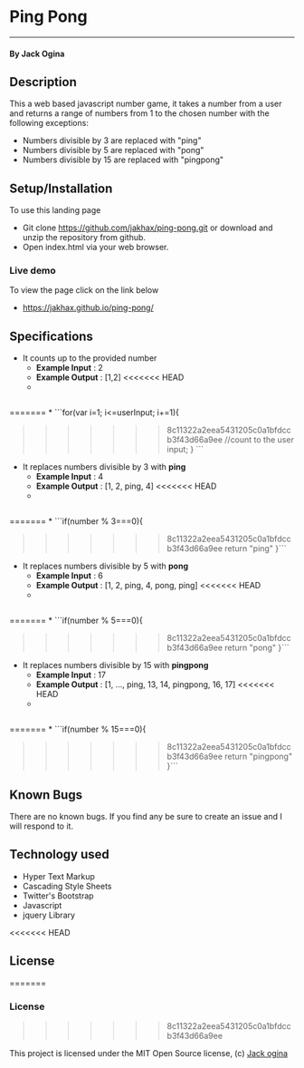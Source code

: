 Ping Pong
===================

- - - - 
#### By **Jack Ogina**

## Description ##
This a web based javascript number game, it takes a number from a user and returns a range of numbers from 1 to the chosen number with the following exceptions:
* Numbers divisible by 3 are replaced with "ping"
* Numbers divisible by 5 are replaced with "pong"
* Numbers divisible by 15 are replaced with "pingpong"

## Setup/Installation ##
To use this landing page 
* Git clone https://github.com/jakhax/ping-pong.git or download and unzip the repository from github.
* Open index.html via your web browser.

### Live demo ###
To view the page click on the link below
* https://jakhax.github.io/ping-pong/

## Specifications ##
* It counts up to the provided number
    * **Example Input** :  2
    * **Example Output** : [1,2]
<<<<<<< HEAD
    * 
    ```for(var i=1; i<=userInput; i+=1){
=======
    * ```for(var i=1; i<=userInput; i+=1){
>>>>>>> 8c11322a2eea5431205c0a1bfdccb3f43d66a9ee
			//count to the user input;
		}
	  ```
* It replaces numbers divisible by 3 with **ping**
    * **Example Input** :  4
    * **Example Output** : [1, 2, ping, 4]
<<<<<<< HEAD
    * 
    ```if(number % 3===0){
=======
    * ```if(number % 3===0){
>>>>>>> 8c11322a2eea5431205c0a1bfdccb3f43d66a9ee
		return "ping"
		}```
* It replaces numbers divisible by 5 with **pong**
    * **Example Input** :  6
    * **Example Output** : [1, 2, ping, 4, pong, ping]
<<<<<<< HEAD
    * 
    ```if(number % 5===0){
=======
    * ```if(number % 5===0){
>>>>>>> 8c11322a2eea5431205c0a1bfdccb3f43d66a9ee
		return "pong"
		}```
* It replaces numbers divisible by 15 with **pingpong**
    * **Example Input** :  17
    * **Example Output** : [1, ..., ping, 13, 14, pingpong, 16, 17]
<<<<<<< HEAD
    * 
    ```if(number % 15===0){
=======
    * ```if(number % 15===0){
>>>>>>> 8c11322a2eea5431205c0a1bfdccb3f43d66a9ee
		return "pingpong"
		}```

## Known Bugs ##

There are no known bugs. If you find any be sure to create an issue and I will respond to it.

## Technology used ##

* Hyper Text Markup
* Cascading Style Sheets
* Twitter's Bootstrap
* Javascript
* jquery Library

<<<<<<< HEAD
## License ##
=======
### License ##
>>>>>>> 8c11322a2eea5431205c0a1bfdccb3f43d66a9ee

This project is licensed under the MIT Open Source license, (c) [Jack ogina](https://github.com/jakhax) 